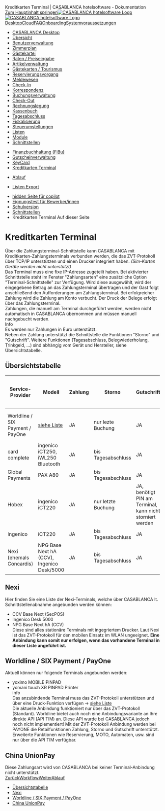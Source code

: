 Kreditkarten Terminal | CASABLANCA hotelsoftware - Dokumentation  
[Zum Hauptinhalt springen](https://docs.casablanca.at/desktop/interfaces/payment_terminal/#__docusaurus_skipToContent_fallback)[![CASABLANCA hotelsoftware Logo](https://docs.casablanca.at/img/logo.png) ![CASABLANCA hotelsoftware Logo](https://docs.casablanca.at/img/Casablanca_LOGO_2022_neg.png)](https://docs.casablanca.at/) [Desktop](https://docs.casablanca.at/desktop/desktop/)[Cloud](https://docs.casablanca.at/cloud/cloud_systems/)[FAQ](https://docs.casablanca.at/faq)[Onboarding](https://docs.casablanca.at/onboarding/fiscalization)[Systemvoraussetzungen](https://docs.casablanca.at/system_requirements)  
* [CASABLANCA Desktop](https://docs.casablanca.at/desktop/desktop/)
* [Übersicht](https://docs.casablanca.at/desktop/interface/)
* [Benutzerverwaltung](https://docs.casablanca.at/desktop/user_management/)
* [Zimmerplan](https://docs.casablanca.at/desktop/room_plan/)
* [Gästekartei](https://docs.casablanca.at/desktop/guest_profile/)
* [Raten / Preiseingabe](https://docs.casablanca.at/desktop/raten/)
* [Artikelverwaltung](https://docs.casablanca.at/desktop/articles/)
* [Gästekarten / Tourismus](https://docs.casablanca.at/desktop/guest_cards/)
* [Reservierungsvorgang](https://docs.casablanca.at/desktop/reservation_process/)
* [Meldewesen](https://docs.casablanca.at/desktop/registration/)
* [Check-In](https://docs.casablanca.at/desktop/check_in/)
* [Korrespondenz](https://docs.casablanca.at/desktop/correspondence/)
* [Buchungsverwaltung](https://docs.casablanca.at/desktop/account/)
* [Check-Out](https://docs.casablanca.at/desktop/check-out/)
* [Rechnungslegung](https://docs.casablanca.at/desktop/accounting/)
* [Kassenbuch](https://docs.casablanca.at/desktop/cashbook/)
* [Tagesabschluss](https://docs.casablanca.at/desktop/daily_closing/)
* [Fiskalisierung](https://docs.casablanca.at/desktop/fiscalization/)
* [Steuerumstellungen](https://docs.casablanca.at/desktop/tax_changes/)
* [Listen](https://docs.casablanca.at/desktop/lists/)
* [Module](https://docs.casablanca.at/desktop/module/)
* [Schnittstellen](https://docs.casablanca.at/desktop/interfaces/)
+ [Finanzbuchhaltung (FiBu)](https://docs.casablanca.at/desktop/interfaces/fibu/)
+ [Gutscheinverwaltung](https://docs.casablanca.at/desktop/interfaces/voucher_management/)
+ [KeyCard](https://docs.casablanca.at/desktop/interfaces/keycard/)
+ [Kreditkarten Terminal](https://docs.casablanca.at/desktop/interfaces/payment_terminal/)
- [Ablauf](https://docs.casablanca.at/desktop/interfaces/payment_terminal/workflow)
+ [Listen Export](https://docs.casablanca.at/desktop/interfaces/list_export/)
* [hidden Seite für copilot](https://docs.casablanca.at/desktop/hidden_copilot)
* [Eignungstest für Bewerber/innen](https://docs.casablanca.at/desktop/qualification)
* [Schulversion](https://docs.casablanca.at/desktop/schoolversion)  
* [Schnittstellen](https://docs.casablanca.at/desktop/interfaces/)
* Kreditkarten Terminal
Auf dieser Seite

# Kreditkarten Terminal  
Über die Zahlungsterminal-Schnittstelle kann CASABLANCA mit Kreditkarten-Zahlungsterminals verbunden werden, die das ZVT-Protokoll über TCP/IP unterstützen und einen Drucker integriert haben. *(Sim-Karten Geräte werden nicht unterstützt)*  
Das Terminal muss eine fixe IP-Adresse zugeteilt haben. Bei aktivierter Schnittstelle steht im Fenster "Zahlungsarten" eine zusätzliche Option "Terminal-Schnittstelle" zur Verfügung. Wird diese ausgewählt, wird der eingegebene Betrag an das Zahlungsterminal übertragen und der Gast folgt anschließend den Aufforderungen am Zahlungsterminal. Bei erfolgreicher Zahlung wird die Zahlung am Konto verbucht. Der Druck der Belege erfolgt über das Zahlungsterminal.  
Zahlungen, die manuell am Terminal durchgeführt werden, werden nicht automatisch in CASABLANCA übernommen und müssen manuell nachgebucht werden.  
Info  
Es werden nur Zahlungen in Euro unterstützt.  
Neben der Zahlung unterstützt die Schnittstelle die Funktionen "Storno" und "Gutschrift". Weitere Funktionen (Tagesabschluss, Belegwiederholung, Trinkgeld, …) sind abhängig vom Gerät und Hersteller, siehe Übersichtstabelle.

## Übersichtstabelle[](https://docs.casablanca.at/desktop/interfaces/payment_terminal/#übersichtstabelle "Direkter Link zu Übersichtstabelle")  
| Service-Provider | Modell | Zahlung | Storno | Gutschrift | Vorauthorisierung | Tel. Authorisierung | Belegwiederholung - Tagesabschluss - Diagnose | Abbruch über CASABLANCA | Manuelle Eingaben am Terminal (Mixed-Mode) |
| --- | --- | --- | --- | --- | --- | --- | --- | --- | --- |
| Worldline / SIX Payment / PayOne | [siehe Liste](https://docs.casablanca.at/desktop/interfaces/payment_terminal/#worldline--six-payment--payone) | JA | nur lezte Buchung | JA | NEIN | NEIN | keine Belegwiederholung | JA | Kann vom Terminal-Techniker freigeschaltet werden |
| card complete | ingenico iCT250, iWL250 Bluetooth | JA | bis Tagesabschluss | JA | JA (inkl. Erweiterung) | JA | JA | JA | Über Schnittstelle konfigurierbar |
| Global Payments | PAX A80 | JA | bis Tagesabschluss | JA | JA | NEIN | JA | NEIN | Standardmäßig aktiv |
| Hobex | ingenico iCT220 | JA | nur letzte Buchung | JA, benötigt PIN am Terminal, kann nicht storniert werden | JA (bei Endsummenbuchung muss 11-stellige Reservierungsnummer am Terminal eingegeben werden) | NEIN | JA | NEIN | Kann vom Terminal-Techniker freigeschaltet werden |
| Ingenico | iCT220 | JA | bis Tagesabschluss | JA | Nicht getestet | Nicht getestet | JA | NEIN | NEIN |
| Nexi (ehemals Concardis) | NPG Base Next hA (CCV), Ingenico Desk/5000 | JA | bis Tagesabschluss | JA | NEIN | Nicht getestet | JA | JA | Nicht zulässig |

## Nexi[](https://docs.casablanca.at/desktop/interfaces/payment_terminal/#nexi "Direkter Link zu Nexi")  
Hier finden Sie eine Liste der Nexi-Terminals, welche über CASABLANCA lt. Schnittstellenabnahme angebunden werden können:  
* CCV Base Next (SecPOS)
* Ingenico Desk 5000
* NPG Base Next hA (CCV)  
Diese sind alles stationäre Terminals mit ingegriertem Drucker. Laut Nexi ist das ZVT-Protokoll für den mobilen Einsatz im WLAN ungeeignet. **Eine Anbindung kann somit nur erfolgen, wenn das vorhandene Terminal in dieser Liste angeführt ist.**

## Worldline / SIX Payment / PayOne[](https://docs.casablanca.at/desktop/interfaces/payment_terminal/#worldline--six-payment--payone "Direkter Link zu Worldline / SIX Payment / PayOne")  
Aktuell können nur folgende Terminals angebunden werden:  
* yoximo MOBILE PINPAD
* yomani touch XR PINPAD Printer  
info  
Das anzubindende Terminal muss das ZVT-Protokoll unterstützen und über eine Druck-Funktion verfügen -> [siehe Liste](https://docs.casablanca.at/assets/files/Produktinfo_ZVT_SIXep2-0da556731a9e5979a440bc100819b425.pdf)  
Die aktuelle Anbindung funktioniert nur über das ZVT-Protokoll (Standard). Worldline bietet auch noch eine Anbindungsvariante an Ihre direkte API (API TIM) an. Diese API wurde bei CASABLANCA jedoch noch nicht implementiert! Mit der ZVT-Protokoll Anbindung werden bei PAYONE die Retailfunktionen Zahlung, Storno und Gutschrift unterstützt. Erweiterte Funktionen wie Reservierung, MOTO, Automaten, usw. sind nur über die API TIM verfügbar.

## China UnionPay[](https://docs.casablanca.at/desktop/interfaces/payment_terminal/#china-unionpay "Direkter Link zu China UnionPay")  
Diese Zahlungsart wird von CASABLANCA bei keiner Terminal-Anbindung nicht unterstützt.  
[ZurückWorkflow](https://docs.casablanca.at/desktop/interfaces/keycard/tesa/workflow)[WeiterAblauf](https://docs.casablanca.at/desktop/interfaces/payment_terminal/workflow)  
* [Übersichtstabelle](https://docs.casablanca.at/desktop/interfaces/payment_terminal/#übersichtstabelle)
* [Nexi](https://docs.casablanca.at/desktop/interfaces/payment_terminal/#nexi)
* [Worldline / SIX Payment / PayOne](https://docs.casablanca.at/desktop/interfaces/payment_terminal/#worldline--six-payment--payone)
* [China UnionPay](https://docs.casablanca.at/desktop/interfaces/payment_terminal/#china-unionpay)